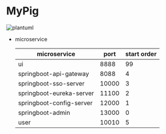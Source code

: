 # MyPig



![plantuml](http://www.plantuml.com/plantuml/png/nLTRRu9G37xdL_IP4yAxCKRObcM9oPOPtyoICq17TB00iYpM_xvpKGG5nD2vYjgIaw_jrmjXd6OyoVmmuzomRYc6OS2feFnX9F2i0HrX-fM4qHAyzSO7yDp93AuN_9VO6HqBceJtECx0yJ_3I3BXkd-QCLDNt-oOE3aGLsDvw-LXamGh3jCWoOC4S6XPTkbmxuXQ23eJHW6oltiNHujmMKvBY7qHXEkIisjQHlrX1x9hSr0UPTqy7R6ieRH2RLLae0uREZvs5aQkha8lMHN91G1kunqs5fKL-b4x-6CLgr5O3NbCjFbfrEYyF1rCd4wVzzeavhvMHUL6ykWi15d6WNNWgRRsAxuGpLmYt5IpPSBmE6lM21zv5dpp7-rqtoA0Bb_po0iIx9sf0Dwa0hI-9x3GfUOvZjCodmrB1nxMFCr2Bmruudserh95SlF6gQywRHsXQpB5AaeNfqoLj7kchu4VffKXCa5_QvmAR1GVxO0qq_Qbsf_UFYw8maCYd69FKO3b53YsAkEyCzHGTb5nizmA8ptP95HfgxJLBZvkspPp5RJhyx9DvcfVsXHGGjw8S9089wV0QM-iw_8oxrqJ60aK7L48ij-9e62RxaWxyyPlPkCWyjKRuIy0)


* microservice

    microservice             | port  | start order |
    ------------------------ | ----- | ----------- |
    ui                       | 8888  | 99          |
    springboot-api-gateway   | 8088  | 4           |
    springboot-sso-server    | 10000 | 3           |
    springboot-eureka-server | 11100 | 2           |
    springboot-config-server | 12000 | 1           |
    springboot-admin         | 13000 | 0           |
    user                     | 10010 | 5           |
